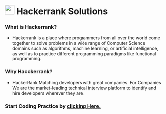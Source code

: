 <h1> <img height = 30 width = 30 src = "https://tse1.mm.bing.net/th?id=OIP.z-0_TVwzlDzP8Gj5WQtvzgAAAA&pid=Api&P=0"> Hackerrank Solutions </h1>
<h3>What is Hackerrank?</h3>

- Hackerrank is a place where programmers from all over the world come together to solve problems in a wide range of Computer Science domains such as algorithms, machine learning, or artificial intelligence, as well as to practice different programming paradigms like functional programming.


<h3>Why Hacckerrank?</h3>

- HackerRank Matching developers with great companies. For Companies We are the market-leading technical interview platform to identify and hire developers wherever they are.

<h3> Start Coding Practice by <a href = "https://www.hackerrank.com/ "> clicking Here.</a></h3>

